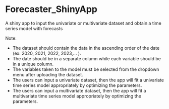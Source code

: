 # Forecaster_ShinyApp
A shiny app to input the univariate or multivariate dataset and obtain a time series model with forecasts

Note: 
* The dataset should contain the data in the ascending order of the date (ex: 2020, 2021, 2022, 2023,... ).
* The date should be in a separate column while each variable should be in a unique column.
* The variables taken to the model must be selected from the dropdown menu after uploading the dataset.
* The users can input a univariate dataset, then the app will fit a univariate time series model appropriately by optimizing the parameters.
* The users can input a multivariate dataset, then the app will fit a multivariate time series model appropriately by optimizing the parameters.
